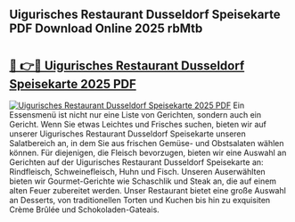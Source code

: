 ## Uigurisches Restaurant Dusseldorf Speisekarte PDF Download Online 2025 rbMtb

# <h2><a href="http://gc8vos.nevu.top/?p=Uigurisches+Restaurant+Dusseldorf+Speisekarte">🔗 👉🔴 Uigurisches Restaurant Dusseldorf Speisekarte 2025 PDF</a></h2>

[![Uigurisches Restaurant Dusseldorf Speisekarte 2025 PDF](https://i.imgur.com/dBaPXMq.png)](http://gc8vos.nevu.top/?p=Uigurisches+Restaurant+Dusseldorf+Speisekarte)
Ein Essensmenü ist nicht nur eine Liste von Gerichten, sondern auch ein Gericht. Wenn Sie etwas Leichtes und Frisches suchen, bieten wir auf unserer Uigurisches Restaurant Dusseldorf Speisekarte unseren Salatbereich an, in dem Sie aus frischen Gemüse- und Obstsalaten wählen können. Für diejenigen, die Fleisch bevorzugen, bieten wir eine Auswahl an Gerichten auf der Uigurisches Restaurant Dusseldorf Speisekarte an: Rindfleisch, Schweinefleisch, Huhn und Fisch. Unseren Auserwählten bieten wir Gourmet-Gerichte wie Schaschlik und Steak an, die auf einem alten Feuer zubereitet werden. Unser Restaurant bietet eine große Auswahl an Desserts, von traditionellen Torten und Kuchen bis hin zu exquisiten Crème Brûlée und Schokoladen-Gateais.
